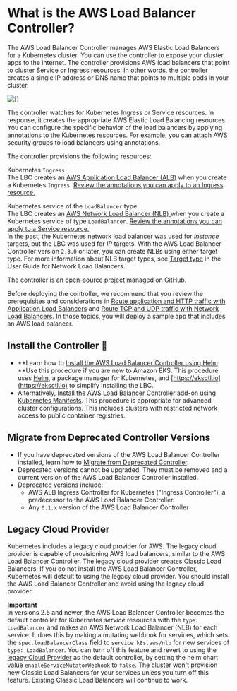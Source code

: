 # What is the AWS Load Balancer Controller?<a name="aws-load-balancer-controller"></a>

The AWS Load Balancer Controller manages AWS Elastic Load Balancers for a Kubernetes cluster\. You can use the controller to expose your cluster apps to the internet\. The controller provisions AWS load balancers that point to cluster Service or Ingress resources\. In other words, the controller creates a single IP address or DNS name that points to multiple pods in your cluster\. 

![\[\]](http://docs.aws.amazon.com/eks/latest/userguide/images/lbc-overview.svg)

The controller watches for Kubernetes Ingress or Service resources\. In response, it creates the appropriate AWS Elastic Load Balancing resources\. You can configure the specific behavior of the load balancers by applying annotations to the Kubernetes resources\. For example, you can attach AWS security groups to load balancers using annotations\. 

The controller provisions the following resources: 

Kubernetes `Ingress`  
The LBC creates an [AWS Application Load Balancer \(ALB\)](https://docs.aws.amazon.com/elasticloadbalancing/latest/application/introduction.html) when you create a Kubernetes `Ingress`\. [Review the annotations you can apply to an Ingress resource\. ](https://kubernetes-sigs.github.io/aws-load-balancer-controller/v2.7/guide/ingress/annotations/)

Kubernetes service of the `LoadBalancer` type  
The LBC creates an [AWS Network Load Balancer \(NLB\) ](https://docs.aws.amazon.com/elasticloadbalancing/latest/network/introduction.html)when you create a Kubernetes service of type `LoadBalancer`\. [Review the annotations you can apply to a Service resource\.](https://kubernetes-sigs.github.io/aws-load-balancer-controller/v2.7/guide/service/annotations/)   
In the past, the Kubernetes network load balancer was used for *instance* targets, but the LBC was used for *IP* targets\. With the AWS Load Balancer Controller version `2.3.0` or later, you can create NLBs using either target type\. For more information about NLB target types, see [Target type](https://docs.aws.amazon.com/elasticloadbalancing/latest/network/load-balancer-target-groups.html#target-type) in the User Guide for Network Load Balancers\.

The controller is an [open\-source project](https://github.com/kubernetes-sigs/aws-load-balancer-controller) managed on GitHub\.

Before deploying the controller, we recommend that you review the prerequisites and considerations in [Route application and HTTP traffic with Application Load Balancers](alb-ingress.md) and [Route TCP and UDP traffic with Network Load Balancers](network-load-balancing.md)\. In those topics, you will deploy a sample app that includes an AWS load balancer\. 

## Install the Controller 🚀<a name="lbc-overview"></a>
+ **Learn how to [Install the AWS Load Balancer Controller using Helm](lbc-helm.md)\. **Use this procedure if you are new to Amazon EKS\. This procedure uses [Helm](https://helm.sh), a package manager for Kubernetes, and [https://eksctl.io](https://eksctl.io) to simplify installing the LBC\. 
+ Alternatively, [Install the AWS Load Balancer Controller add\-on using Kubernetes Manifests](lbc-manifest.md)\. This procedure is appropriate for advanced cluster configurations\. This includes clusters with restricted network access to public container registries\. 

## Migrate from Deprecated Controller Versions<a name="lbc-deprecated"></a>
+ If you have deprecated versions of the AWS Load Balancer Controller installed, learn how to [Migrate from Deprecated Controller](lbc-remove.md)\.
+ Deprecated versions cannot be upgraded\. They must be removed and a current version of the AWS Load Balancer Controller installed\. 
+ <a name="lbc-deprecated-list"></a>Deprecated versions include:
  + AWS ALB Ingress Controller for Kubernetes \("Ingress Controller"\), a predecessor to the AWS Load Balancer Controller\.
  + Any `0.1.x` version of the AWS Load Balancer Controller 

## Legacy Cloud Provider<a name="lbc-legacy"></a>

Kubernetes includes a legacy cloud provider for AWS\. The legacy cloud provider is capable of provisioning AWS load balancers, similar to the AWS Load Balancer Controller\. The legacy cloud provider creates Classic Load Balancers\. If you do not install the AWS Load Balancer Controller, Kubernetes will default to using the legacy cloud provider\. You should install the AWS Load Balancer Controller and avoid using the legacy cloud provider\. 

**Important**  
In versions 2\.5 and newer, the AWS Load Balancer Controller becomes the default controller for Kubernetes *service* resources with the `type: LoadBalancer` and makes an AWS Network Load Balancer \(NLB\) for each service\. It does this by making a mutating webhook for services, which sets the `spec.loadBalancerClass` field to `service.k8s.aws/nlb` for new services of `type: LoadBalancer`\. You can turn off this feature and revert to using the [legacy Cloud Provider](https://kubernetes-sigs.github.io/aws-load-balancer-controller/v2.7/guide/service/annotations/#legacy-cloud-provider) as the default controller, by setting the helm chart value `enableServiceMutatorWebhook` to `false`\. The cluster won't provision new Classic Load Balancers for your services unless you turn off this feature\. Existing Classic Load Balancers will continue to work\.